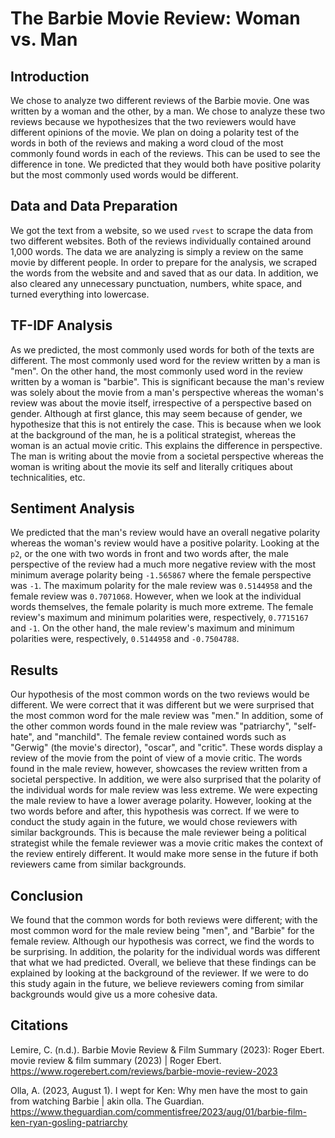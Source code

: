 # The Barbie Movie Review: Woman vs. Man 

## Introduction 
We chose to analyze two different reviews of the Barbie movie. One was written by a woman and the other, by a man. We chose to analyze these two reviews because we hypothesizes that the two reviewers would have different opinions of the movie. We plan on doing a polarity test of the words in both of the reviews and making a word cloud of the most commonly found words in each of the reviews. This can be used to see the difference in tone. We predicted that they would both have positive polarity but the most commonly used words would be different. 

## Data and Data Preparation
We got the text from a website, so we used `rvest` to scrape the data from two different websites. Both of the reviews individually contained around 1,000 words. The data we are analyzing is simply a review on the same movie by different people. In order to prepare for the analysis, we scraped the words from the website and and saved that as our data. In addition, we also cleared any unnecessary punctuation, numbers, white space, and turned everything into lowercase.  

## TF-IDF Analysis
As we predicted, the most commonly used words for both of the texts are different. The most commonly used word for the review written by a man is "men". On the other hand, the most commonly used word in the review written by a woman is "barbie". This is significant because the man's review was solely about the movie from a man's perspective whereas the woman's review was about the movie itself, irrespective of a perspective based on gender. 
Although at first glance, this may seem because of gender, we hypothesize that this is not entirely the case. This is because when we look at the background of the man, he is a political strategist, whereas the woman is an actual movie critic. This explains the difference in perspective. The man is writing about the movie from a societal perspective whereas the woman is writing about the movie its self and literally critiques about technicalities, etc. 

## Sentiment Analysis 
We predicted that the man's review would have an overall negative polarity whereas the woman's review would have a positive polarity. Looking at the `p2`, or the one with two words in front and two words after, the male perspective of the review had a much more negative review with the most minimum average polarity being `-1.565867` where the female perspective was `-1`. The maximum polarity for the male review was `0.5144958` and the female review was `0.7071068`.
However, when we look at the individual words themselves, the female polarity is much more extreme. The female review's maximum and minimum polarities were, respectively, `0.7715167` and `-1`. On the other hand, the male review's maximum and minimum polarities were, respectively, `0.5144958` and `-0.7504788`.


## Results 
Our hypothesis of the most common words on the two reviews would be different. We were correct that it was different but we were surprised that the most common word for the male review was "men." In addition, some of the other common words found in the male review was "patriarchy", "self-hate", and "manchild". The female review contained words such as "Gerwig" (the movie's director), "oscar", and "critic". These words display a review of the movie from the point of view of a movie critic. The words found in the male review, however, showcases the review written from a societal perspective. 
In addition, we were also surprised that the polarity of the individual words for male review was less extreme. We were expecting the male review to have a lower average polarity. However, looking at the two words before and after, this hypothesis was correct.
If we were to conduct the study again in the future, we would chose reviewers with similar backgrounds. This is because the male reviewer being a political strategist while the female reviewer was a movie critic makes the context of the review entirely different. It would make more sense in the future if both reviewers came from similar backgrounds. 

## Conclusion 
We found that the common words for both reviews were different; with the most common word for the male review being "men", and "Barbie" for the female review. Although our hypothesis was correct, we find the words to be surprising. In addition, the polarity for the individual words was different that what we had predicted. Overall, we believe that these findings can be explained by looking at the background of the reviewer. If we were to do this study again in the future, we believe reviewers coming from similar backgrounds would give us a more cohesive data. 

## Citations
Lemire, C. (n.d.). Barbie Movie Review & Film Summary (2023): Roger Ebert. movie review & film summary (2023) | Roger Ebert. https://www.rogerebert.com/reviews/barbie-movie-review-2023

Olla, A. (2023, August 1). I wept for Ken: Why men have the most to gain from watching Barbie | akin olla. The Guardian. https://www.theguardian.com/commentisfree/2023/aug/01/barbie-film-ken-ryan-gosling-patriarchy 
